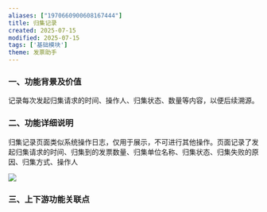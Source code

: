 ```yaml
---
aliases: ["1970660900608167444"]
title: 归集记录
created: 2025-07-15
modified: 2025-07-15
tags: ['基础模块']
theme: 发票助手
---
```


### 一、功能背景及价值

记录每次发起归集请求的时间、操作人、归集状态、数量等内容，以便后续溯源。

### 二、功能详细说明

归集记录页面类似系统操作日志，仅用于展示，不可进行其他操作。页面记录了发起归集请求的时间、归集到的发票数量、归集单位名称、归集状态、归集失败的原因、归集方式、操作人

![](https://myhelpdoc.oss-cn-heyuan.aliyuncs.com/mdimages/5fac1d4121848c657e0e5e210c061c67.jpg)

### 三、上下游功能关联点

